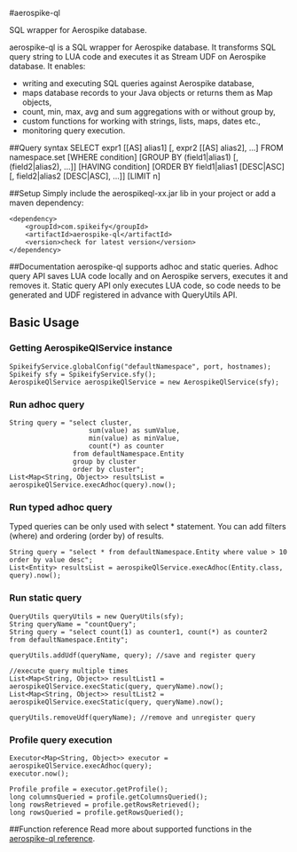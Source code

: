 #aerospike-ql

SQL wrapper for Aerospike database.

aerospike-ql is a SQL wrapper for Aerospike database. It transforms SQL query string to LUA code and executes it as Stream UDF on Aerospike database. It enables:

 - writing and executing SQL queries against Aerospike database,
 - maps database records to your Java objects or returns them as Map objects,
 - count, min, max, avg and sum aggregations with or without group by, 
 - custom functions for working with strings, lists, maps, dates etc.,
 - monitoring query execution.   

##Query syntax
    SELECT expr1 [[AS] alias1] [, expr2 [[AS] alias2], ...]
    FROM namespace.set
    [WHERE condition]
    [GROUP BY (field1|alias1) [, (field2|alias2), ...]]
    [HAVING condition]
    [ORDER BY field1|alias1 [DESC|ASC] [, field2|alias2 [DESC|ASC], ...]]
    [LIMIT n]

##Setup
Simply include the aerospikeql-xx.jar lib in your project or add a maven dependency:

    <dependency>
        <groupId>com.spikeify</groupId>
        <artifactId>aerospike-ql</artifactId>
        <version>check for latest version</version>
    </dependency>


##Documentation
aerospike-ql supports adhoc and static queries. Adhoc query API saves LUA code locally and on Aerospike servers, executes it and removes it. Static query API only executes LUA code, so code needs
   to be generated and UDF registered in advance with QueryUtils API. 

    
## Basic Usage

### Getting AerospikeQlService instance
    SpikeifyService.globalConfig("defaultNamespace", port, hostnames);
    Spikeify sfy = SpikeifyService.sfy();
    AerospikeQlService aerospikeQlService = new AerospikeQlService(sfy);

### Run adhoc query   
    String query = "select cluster, 
                        sum(value) as sumValue, 
                        min(value) as minValue, 
                        count(*) as counter 
                    from defaultNamespace.Entity 
                    group by cluster 
                    order by cluster";
    List<Map<String, Object>> resultsList = aerospikeQlService.execAdhoc(query).now();

### Run typed adhoc query
Typed queries can be only used with select * statement. You can add filters (where) and ordering (order by) of results.

    String query = "select * from defaultNamespace.Entity where value > 10 order by value desc";
    List<Entity> resultsList = aerospikeQlService.execAdhoc(Entity.class, query).now();

### Run static query
    QueryUtils queryUtils = new QueryUtils(sfy);
    String queryName = "countQuery";
    String query = "select count(1) as counter1, count(*) as counter2  from defaultNamespace.Entity";

    queryUtils.addUdf(queryName, query); //save and register query

    //execute query multiple times
    List<Map<String, Object>> resultList1 = aerospikeQlService.execStatic(query, queryName).now(); 
    List<Map<String, Object>> resultList2 = aerospikeQlService.execStatic(query, queryName).now();

    queryUtils.removeUdf(queryName); //remove and unregister query

### Profile query execution
    Executor<Map<String, Object>> executor = aerospikeQlService.execAdhoc(query);
    executor.now();

    Profile profile = executor.getProfile();
    long columnsQueried = profile.getColumnsQueried();
    long rowsRetrieved = profile.getRowsRetrieved();
    long rowsQueried = profile.getRowsQueried();

##Function reference
Read more about supported functions in the [aerospike-ql reference](https://docs.google.com/document/d/1ocEWvK1fKjJsUXK0m3XX-9hAnh5JMueypk5a846qLms/edit?usp=sharing).
    

    
    
    
